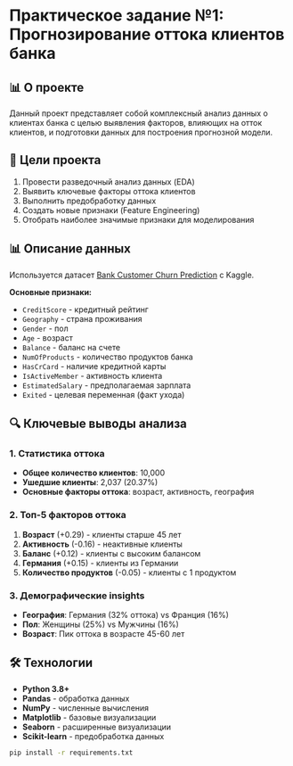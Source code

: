 # Практическое задание №1: Прогнозирование оттока клиентов банка

## 📊 О проекте

Данный проект представляет собой комплексный анализ данных о клиентах банка с целью выявления факторов, влияющих на отток клиентов, и подготовки данных для построения прогнозной модели.

## 🎯 Цели проекта

1. Провести разведочный анализ данных (EDA)
2. Выявить ключевые факторы оттока клиентов
3. Выполнить предобработку данных
4. Создать новые признаки (Feature Engineering)
5. Отобрать наиболее значимые признаки для моделирования


## 📊 Описание данных

Используется датасет [Bank Customer Churn Prediction](https://www.kaggle.com/datasets/shantanudhakadd/bank-customer-churn-prediction) с Kaggle.

**Основные признаки:**
- `CreditScore` - кредитный рейтинг
- `Geography` - страна проживания
- `Gender` - пол
- `Age` - возраст
- `Balance` - баланс на счете
- `NumOfProducts` - количество продуктов банка
- `HasCrCard` - наличие кредитной карты
- `IsActiveMember` - активность клиента
- `EstimatedSalary` - предполагаемая зарплата
- `Exited` - целевая переменная (факт ухода)

## 🔍 Ключевые выводы анализа

### 1. Статистика оттока
- **Общее количество клиентов**: 10,000
- **Ушедшие клиенты**: 2,037 (20.37%)
- **Основные факторы оттока**: возраст, активность, география

### 2. Топ-5 факторов оттока
1. **Возраст** (+0.29) - клиенты старше 45 лет
2. **Активность** (-0.16) - неактивные клиенты
3. **Баланс** (+0.12) - клиенты с высоким балансом
4. **Германия** (+0.15) - клиенты из Германии
5. **Количество продуктов** (-0.05) - клиенты с 1 продуктом

### 3. Демографические insights
- **География**: Германия (32% оттока) vs Франция (16%)
- **Пол**: Женщины (25%) vs Мужчины (16%)
- **Возраст**: Пик оттока в возрасте 45-60 лет

## 🛠️ Технологии

- **Python 3.8+**
- **Pandas** - обработка данных
- **NumPy** - численные вычисления
- **Matplotlib** - базовые визуализации
- **Seaborn** - расширенные визуализации
- **Scikit-learn** - предобработка данных


```bash
pip install -r requirements.txt

